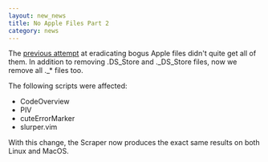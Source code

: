 ```yaml
---
layout: new_news
title: No Apple Files Part 2
category: news
---
```


The [previous attempt](/news/2010/11/15/no-apple-files.html)
at eradicating bogus Apple files didn't quite
get all of them.  In addition to removing .DS\_Store and .\_DS\_Store
files, now we remove all .\_\* files too.

The following scripts were affected:

* CodeOverview
* PIV
* cuteErrorMarker
* slurper.vim

With this change, the Scraper now produces the exact same results on
both Linux and MacOS.

